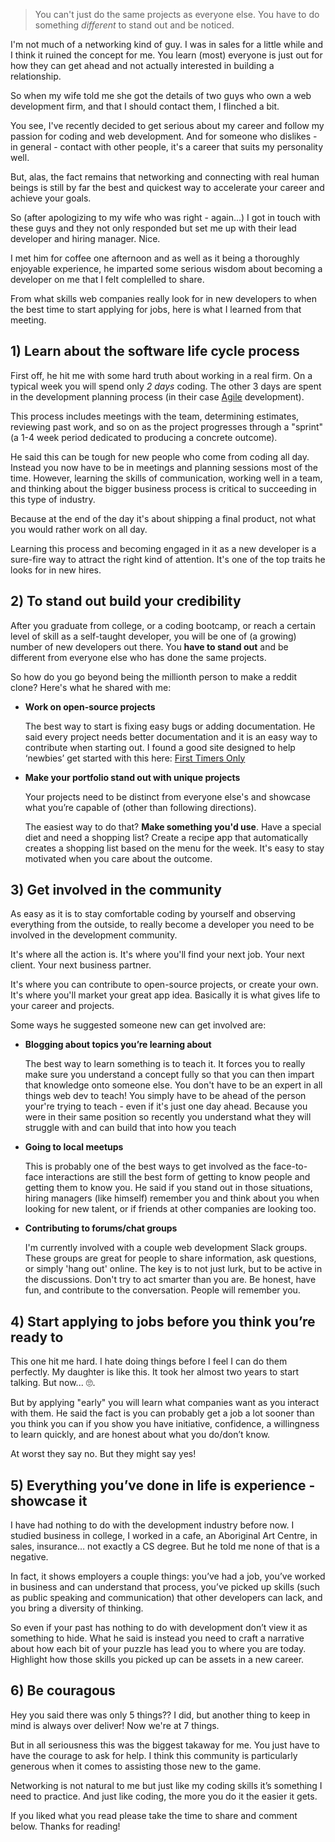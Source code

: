 > You can't just do the same projects as everyone else. You have to do something *different* to stand out and be noticed.

I'm not much of a networking kind of guy. I was in sales for a little while and I think it ruined the concept for me. You learn (most) everyone is just out for how they can get ahead and not actually interested in building a relationship.

So when my wife told me she got the details of two guys who own a web development firm, and that I should contact them, I flinched a bit. 

You see, I've recently decided to get serious about my career and follow my passion for coding and web development. And for someone who dislikes - in general - contact with other people, it's a career that suits my personality well.

But, alas, the fact remains that networking and connecting with real human beings is still by far the best and quickest way to accelerate your career and achieve your goals. 

So (after apologizing to my wife who was right - again...) I got in touch with these guys and they not only responded but set me up with their lead developer and hiring manager. Nice.

I met him for coffee one afternoon and as well as it being a thoroughly enjoyable experience, he imparted some serious wisdom about becoming a developer on me that I felt complelled to share.

From what skills web companies really look for in new developers to when the best time to start applying for jobs, here is what I learned from that meeting.

## 1) Learn about the software life cycle process

First off, he hit me with some hard truth about working in a real firm. On a typical week you will spend only *2 days* coding. The other 3 days are spent in the development planning process (in their case [Agile](https://en.wikipedia.org/wiki/Agile_software_development) development). 

This process includes meetings with the team, determining estimates, reviewing past work, and so on as the project progresses through a "sprint" (a 1-4 week period dedicated to producing a concrete outcome). 

He said this can be tough for new people who come from coding all day. Instead you now have to be in meetings and planning sessions most of the time. However, learning the skills of communication, working well in a team, and thinking about the bigger business process is critical to succeeding in this type of industry. 

Because at the end of the day it's about shipping a final product, not what you would rather work on all day.

Learning this process and becoming engaged in it as a new developer is a sure-fire way to attract the right kind of attention. It's one of the top traits he looks for in new hires.

## 2) To stand out build your credibility

After you graduate from college, or a coding bootcamp, or reach a certain level of skill as a self-taught developer, you will be one of (a growing) number of new developers out there. You **have to stand out** and be different from everyone else who has done the same projects. 

So how do you go beyond being the millionth person to make a reddit clone? Here's what he shared with me:
- **Work on open-source projects**
  
  The best way to start is fixing easy bugs or adding documentation. He said every project needs better documentation and it is an easy way to contribute when starting out. I found a good site designed to help ‘newbies’ get started with this here: [First Timers Only](https://www.firsttimersonly.com/)


- **Make your portfolio stand out with unique projects**
  
  Your projects need to be distinct from everyone else's and showcase what you’re capable of (other than following directions). 
  
  The easiest way to do that? **Make something you'd use**. Have a special diet and need a shopping list? Create a recipe app that automatically creates a shopping list based on the menu for the week. It's easy to stay motivated when you care about the outcome.

## 3) Get involved in the community

As easy as it is to stay comfortable coding by yourself and observing everything from the outside, to really become a developer you need to be involved in the development community. 

It's where all the action is. It's where you'll find your next job. Your next client. Your next business partner.

It's where you can contribute to open-source projects, or create your own. It's where you'll market your great app idea. Basically it is what gives life to your career and projects.

Some ways he suggested someone new can get involved are:
- **Blogging about topics you’re learning about**

  The best way to learn something is to teach it. It forces you to really make sure you understand a concept fully so that you can then impart that knowledge onto someone else. You don't have to be an expert in all things web dev to teach! You simply have to be ahead of the person your're trying to teach - even if it's just one day ahead. Because you were in their same position so recently you understand what they will struggle with and can build that into how you teach

- **Going to local meetups**

  This is probably one of the best ways to get involved as the face-to-face interactions are still the best form of getting to know people and getting them to know you. He said if you stand out in those situations, hiring managers (like himself) remember you and think about you when looking for new talent, or if friends at other companies are looking too.

- **Contributing to forums/chat groups**

  I'm currently involved with a couple web development Slack groups. These groups are great for people to share information, ask questions, or simply 'hang out' online. The key is to not just lurk, but to be active in the discussions. Don't try to act smarter than you are. Be honest, have fun, and contribute to the conversation. People will remember you.

## 4) Start applying to jobs before you think you’re ready to

This one hit me hard. I hate doing things before I feel I can do them perfectly. My daughter is like this. It took her almost two years to start talking. But now... 🙄.

But by applying "early" you will learn what companies want as you interact with them. He said the fact is you can probably get a job a lot sooner than you think you can if you show you have initiative, confidence, a willingness to learn quickly, and are honest about what you do/don’t know. 

At worst they say no. But they might say yes!

## 5) Everything you’ve done in life is experience - showcase it

I have had nothing to do with the development industry before now. I studied business in college, I worked in a cafe, an Aboriginal Art Centre, in sales, insurance… not exactly a CS degree. But he told me none of that is a negative. 

In fact, it shows employers a couple things: you’ve had a job, you’ve worked in business and can understand that process, you’ve picked up skills (such as public speaking and communication) that other developers can lack, and you bring a diversity of thinking. 

So even if your past has nothing to do with development don’t view it as something to hide. What he said is instead you need to craft a narrative about how each bit of your puzzle has lead you to where you are today. Highlight how those skills you picked up can be assets in a new career.

## 6) Be couragous

Hey you said there was only 5 things?? I did, but another thing to keep in mind is always over deliver! Now we're at 7 things.

But in all seriousness this was the biggest takaway for me. You just have to have the courage to ask for help. I think this community is particularly generous when it comes to assisting those new to the game.

Networking is not natural to me but just like my coding skills it’s something I need to practice. And just like coding, the more you do it the easier it gets.


If you liked what you read please take the time to share and comment below. Thanks for reading!

